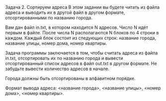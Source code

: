Задача 2. Сортируем адреса
В этом задании вы будете читать из файла адреса и выводить их в другой файл в другом формате, отсортированными по названию города.

Вам дан файл in.txt, в котором находится N адресов. Число N идёт первым в файле. После числа N располагаются N блоков по 4 строки в каждом. Каждый блок состоит из следующих строк: название города, название улицы, номер дома, номер квартиры.

Задача программы заключается в том, чтобы считать адреса из файла in.txt, отсортировать их по названию города и вывести отсортированный список адресов в файл out.txt в другом формате. Не забудьте вывести количество адресов в начале.

Города должны быть отсортированы в алфавитном порядке.

Формат вывода адреса: <название города>, <название улицы>, <номер дома>, <номер квартиры>.
